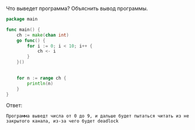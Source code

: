 Что выведет программа? Объяснить вывод программы.

```go
package main

func main() {
	ch := make(chan int)
	go func() {
		for i := 0; i < 10; i++ {
			ch <- i
		}
	}()

    
	for n := range ch {
		println(n)
	}
}
```

Ответ:
```
Программа выведт числа от 0 до 9, и дальше будет пытаться читать из не закрытого канала, из-за чего будет deadlock

```
